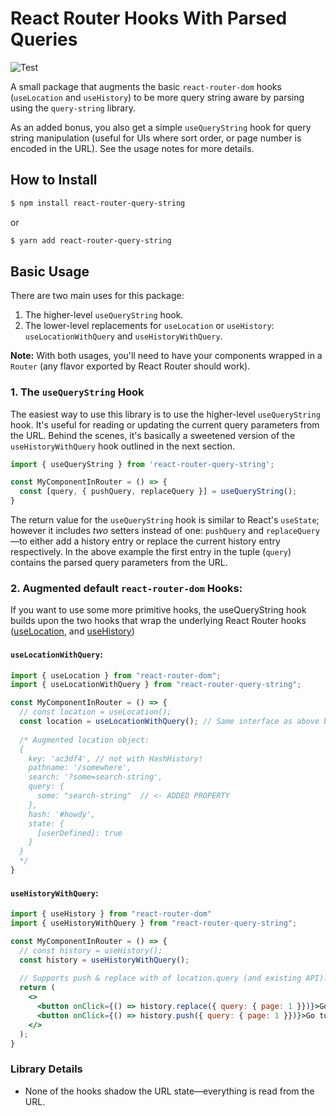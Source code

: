 # React Router Hooks With Parsed Queries

![Test](https://github.com/aaronpanch/react-router-query-string/workflows/Test/badge.svg)

A small package that augments the basic `react-router-dom` hooks (`useLocation` and `useHistory`) to be more query string aware by parsing using the `query-string` library.

As an added bonus, you also get a simple `useQueryString` hook for query string manipulation (useful for UIs where sort order, or page number is encoded in the URL).  See the usage notes for more details.

## How to Install
```bash
$ npm install react-router-query-string
```
or 
```bash
$ yarn add react-router-query-string
```
## Basic Usage
There are two main uses for this package:

1. The higher-level `useQueryString` hook.
2. The lower-level replacements for `useLocation` or `useHistory`: `useLocationWithQuery` and `useHistoryWithQuery`.

**Note:** With both usages, you'll need to have your components wrapped in a `Router` (any flavor exported by React Router should work).

### 1. The `useQueryString` Hook
The easiest way to use this library is to use the higher-level `useQueryString` hook. It's useful for reading or updating the current query parameters from the URL.  Behind the scenes, it's basically a sweetened version of the `useHistoryWithQuery` hook outlined in the next section.

```jsx
import { useQueryString } from 'react-router-query-string';

const MyComponentInRouter = () => {
  const [query, { pushQuery, replaceQuery }] = useQueryString();
}
```
The return value for the `useQueryString` hook is similar to React's `useState`; however it includes _two_ setters instead of one: `pushQuery` and `replaceQuery`—to either add a history entry or replace the current history entry respectively. In the above example the first entry in the tuple (`query`) contains the parsed query parameters from the URL.


### 2. Augmented default `react-router-dom` Hooks:
If you want to use some more primitive hooks, the useQueryString hook builds upon the two hooks that wrap the underlying React Router hooks ([useLocation](https://reacttraining.com/react-router/web/api/Hooks/uselocation), and [useHistory](https://reacttraining.com/react-router/web/api/Hooks/usehistory))

#### `useLocationWithQuery`:
```jsx
import { useLocation } from "react-router-dom";
import { useLocationWithQuery } from "react-router-query-string";

const MyComponentInRouter = () => {
  // const location = useLocation();
  const location = useLocationWithQuery(); // Same interface as above but with location.query
  
  /* Augmented location object:
  {
    key: 'ac3df4', // not with HashHistory!
    pathname: '/somewhere',
    search: '?some=search-string',
    query: {
      some: "search-string"  // <- ADDED PROPERTY
    },
    hash: '#howdy',
    state: {
      [userDefined]: true
    }
  }
  */
}
```

#### `useHistoryWithQuery`:
```jsx
import { useHistory } from "react-router-dom"
import { useHistoryWithQuery } from "react-router-query-string";

const MyComponentInRouter = () => {
  // const history = useHistory();
  const history = useHistoryWithQuery();
  
  // Supports push & replace with of location.query (and existing API):
  return (
    <>
      <button onClick={() => history.replace({ query: { page: 1 }})}>Go to Page 1</button>
      <button onClick={() => history.push({ query: { page: 1 }})}>Go to Page 1</button>
    </>
  );
}
```

### Library Details

- None of the hooks shadow the URL state—everything is read from the URL.
